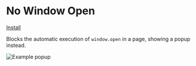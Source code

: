 # No Window Open

[Install](https://github.com/iamogbz/oh-my-scripts/raw/master/scripts/no-window-open/index.user.js)

Blocks the automatic execution of `window.open` in a page, showing a popup instead.

![Example popup](https://user-images.githubusercontent.com/2528959/94383588-7cce5900-010e-11eb-8149-2cfc11239acd.png)
